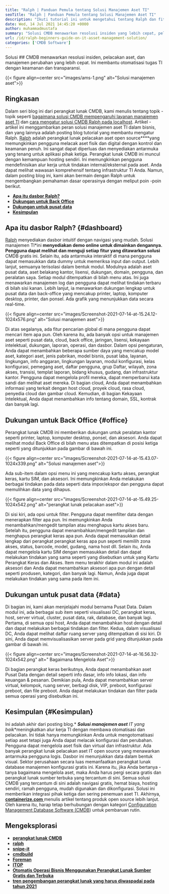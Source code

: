 ```yaml
---
title: "Ralph | Panduan Pemula tentang Solusi Manajemen Aset TI" 
seoTitle: "Ralph | Panduan Pemula tentang Solusi Manajemen Aset TI" 
description: "Ikuti tutorial ini untuk mengetahui tentang Ralph dan fitur -fiturnya. Ralph adalah solusi manajemen aset IT open source yang menawarkan API REST, pelacakan aset dan banyak lagi." 
date: Wed, 14 Jul 2021 14:45:20 +0000
author: muhammadmustafa
summary: "Solusi CMDB menawarkan resolusi insiden yang lebih cepat, pelacakan aset, dan manajemen perubahan. Ini membantu otomatisasi tugas TI dengan keamanan dan transparansi." 
url: /id/ralph-beginners-guide-on-it-asset-management-solution/
categories: ['CMDB Software']
---
```


Solusi ## CMDB menawarkan resolusi insiden, pelacakan aset, dan manajemen perubahan yang lebih cepat. Ini membantu otomatisasi tugas TI dengan keamanan dan transparansi.

{{< figure align=center src="images/ams-1.png" alt="Solusi manajemen aset">}}


## **Ringkasan** 
Dalam seri blog ini dari perangkat lunak CMDB, kami menulis tentang topik -topik seperti [bagaimana solusi CMDB mempengaruhi layanan manajemen aset TI][1] dan [cara mengatur solusi CMDB Ralph pada localhost][2]. Artikel -artikel ini menggambarkan peran solusi manajemen aset TI dalam bisnis, dan yang lainnya adalah posting blog tutorial yang membantu mengatur Ralph. [Ralph][3] adalah perangkat lunak pelacakan aset open source****yang memungkinkan pengguna melacak aset fisik dan digital dengan kontrol dan keamanan penuh. Ini sangat dapat diperluas dan menyediakan antarmuka yang tenang untuk aplikasi pihak ketiga. Perangkat lunak CMDB ini muncul dengan kemampuan hosting sendiri. Ini memungkinkan pengguna mendefinisikan alur kerja untuk tindakan internal/eksternal pada aset. Anda dapat melihat wawasan komprehensif tentang infrastruktur TI Anda. Namun, dalam posting blog ini, kami akan bermain dengan Ralph untuk mengembangkan pemahaman dasar operasinya dengan meliput poin -poin berikut.
* **[Apa itu dasbor Ralph?][4]** 
* [ **Dukungan untuk Back Office** ][5]
* **[Dukungan untuk pusat data][6]** 
* [ **Kesimpulan** ][7]

## Apa itu dasbor Ralph? {#dashboard}

[Ralph][3] menyediakan dasbor intuitif dengan navigasi yang mudah. Solusi manajemen TI*ini **menyediakan demo online untuk dimainkan dengannya. Pengguna dapat melihat dan menguji setiap fitur yang ditawarkan solusi** CMDB gratis ini. Selain itu, ada antarmuka interaktif di mana pengguna dapat memasukkan data dummy untuk memeriksa input dan output. Lebih lanjut, semuanya terisolasi dalam bentuk modul. Modulnya adalah aset pusat data, aset belakang kantor, lisensi, dukungan, domain, pengguna, dan peralatan saya. Setiap modul ditempatkan di bilah menu atas. Ini juga menawarkan manajemen log dan pengguna dapat melihat tindakan terbaru di bilah sisi kanan. Lebih lanjut, ia menawarkan dukungan lengkap untuk pusat data dan back-office yang mencakup printer, laptop, komputer desktop, printer, dan ponsel. Ada grafik yang menunjukkan data secara real-time.

{{< figure align=center src="images/Screenshot-2021-07-14-at-15.24.12-1024x576.png" alt="Solusi manajemen aset">}}

Di atas segalanya, ada fitur pencarian global di mana pengguna dapat mencari item apa pun. Oleh karena itu, ada banyak opsi untuk manajemen aset seperti pusat data, cloud, back office, jaringan, lisensi, kekayaan intelektual, dukungan, laporan, operasi, dan dasbor. Dalam opsi pengaturan, Anda dapat menambahkan beberapa sumber daya yang mencakup model aset, kategori aset, jenis pabrikan, model bisnis, pusat laba, layanan, lingkungan, info anggaran, lingkungan layanan, modul konfigurasi, kelas konfigurasi, pemegang aset, daftar pengguna, grup Daftar, wilayah, zona akses, transisi, templat laporan, bidang khusus, gudang, dan infrastruktur kantor. Pengguna dapat mengelola profil mereka, dapat memperbarui kata sandi dan melihat aset mereka. Di bagian cloud, Anda dapat menambahkan informasi yang terkait dengan host cloud, proyek cloud, rasa cloud, penyedia cloud dan gambar cloud. Kemudian, di bagian Kekayaan Intelektual, Anda dapat menambahkan info tentang domain, SSL, kontrak dan banyak lagi.

## Dukungan untuk Back Office {#office}

Perangkat lunak CMDB ini memberikan dukungan untuk peralatan kantor seperti printer, laptop, komputer desktop, ponsel, dan aksesori. Anda dapat melihat modul Back Office di bilah menu atas ditempatkan di posisi ketiga seperti yang ditunjukkan pada gambar di bawah ini.

{{< figure align=center src="images/Screenshot-2021-07-14-at-15.43.07-1024x339.png" alt="Solusi manajemen aset">}}

Ada sub-item dalam opsi menu ini yang mencakup kartu akses, perangkat keras, kartu SIM, dan aksesori. Ini memungkinkan Anda melakukan berbagai tindakan pada data seperti data impor/ekspor dan pengguna dapat memulihkan data yang dihapus.

{{< figure align=center src="images/Screenshot-2021-07-14-at-15.49.25-1024x542.png" alt="perangkat lunak pelacakan aset">}}

Di sisi kiri, ada opsi untuk filter. Pengguna dapat memfilter data dengan menerapkan filter apa pun. Ini memungkinkan Anda menambahkan/mengedit tampilan atau menghapus kartu akses baru. Setelah itu, pengguna dapat menambahkan/mengedit tampilan dan menghapus perangkat keras apa pun. Anda dapat memasukkan detail lengkap dari perangkat perangkat keras apa pun seperti memilih zona akses, status, barcode, model, gudang, nama host dll. Selain itu, Anda dapat mengelola kartu SIM dengan memasukkan detail dan dapat melakukan tindakan yang sama seperti yang disebutkan untuk yang Kartu Perangkat Keras dan Akses. Item menu terakhir dalam modul ini adalah aksesori dan Anda dapat menambahkan aksesori apa pun dengan detail seperti produsen, kategori, dan banyak lagi. Namun, Anda juga dapat melakukan tindakan yang sama pada item ini.

## Dukungan untuk pusat data {#data}

Di bagian ini, kami akan menjelajahi modul bernama Pusat Data. Dalam modul ini, ada berbagai sub item seperti visualisasi DC, perangkat keras, host, server virtual, cluster, pusat data, rak, database, dan banyak lagi. Pertama, di semua opsi host, Anda dapat menambahkan host dengan detail dan dapat melakukan berbagai tindakan dan filter. Kedua, dalam visualisasi DC, Anda dapat melihat daftar ruang server yang ditempatkan di sisi kiri. Di sini, Anda dapat memvisualisasikan server pada grid yang ditunjukkan pada gambar di bawah ini.

{{< figure align=center src="images/Screenshot-2021-07-14-at-16.56.32-1024x542.png" alt=" Bagaimana Mengelola Aset">}}

Di bagian perangkat keras berikutnya, Anda dapat menambahkan aset Pusat Data dengan detail seperti info dasar, info info lokasi, dan info keuangan & pesanan. Demikian pula, Anda dapat menambahkan server virtual, kelompok, ruang server, berbagi disk, VIP, preboot, konfigurasi preboot, dan file preboot. Anda dapat melakukan tindakan dan filter pada semua operasi yang disebutkan ini.

## Kesimpulan {#Kesimpulan}

Ini adalah akhir dari posting blog.* ***Solusi manajemen aset** IT yang baik**meningkatkan alur kerja TI dengan membawa otomatisasi dan pelacakan. Ini tidak hanya memungkinkan Anda untuk mengotomatisasi setiap aset tetapi juga Anda dapat melacak konfigurasi dan perubahan. Pengguna dapat mengelola aset fisik dan virtual dan infrastruktur. Ada banyak perangkat lunak pelacakan aset IT open source yang menawarkan antarmuka pengguna logis. Dasbor ini menunjukkan data dalam bentuk visual. Sektor perusahaan secara luas memanfaatkan perangkat lunak database manajemen konfigurasi gratis ini. Karena itu, jika Anda bertanya -tanya bagaimana mengelola aset, maka Anda harus pergi secara gratis dan perangkat lunak sumber terbuka yang tercantum di sini. Semua solusi CMDB yang tercantum di sini adalah navigasi gratis, hemat biaya, hosting sendiri, ramah pengguna, mudah digunakan dan dikonfigurasi. Solusi ini memberikan integrasi pihak ketiga dan sering penemuan aset TI.
Akhirnya, [ **containerize.com** ][8] menulis artikel tentang produk open source lebih lanjut. Oleh karena itu, harap tetap berhubungan dengan kategori [Configuration Management Database Software (CMDB][9]) untuk pembaruan rutin.

## Mengeksplorasi
* **[perangkat lunak CMDB][9]** 
* **[ralph][3]** 
* [ **snipe-it** ][10]
* [ **cmdbuild** ][11]
* **[Foreman][12]** 
* **[ITOP][13]** 
* [ **Otomatis Operasi Bisnis Menggunakan Perangkat Lunak Sumber Gratis dan Terbuka** ][14]
* **[tren pengembangan perangkat lunak yang harus diwaspadai pada tahun 2021][15]** 



[1]: https://blog.containerize.com/cmdb-software/how-cmdb-solution-influences-it-asset-management-services/
[2]: https://blog.containerize.com/cmdb-software/how-to-set-up-cmdb-solution-ralph-on-localhost/
[3]: https://products.containerize.com/cmdb-software/ralph/
[4]: #dashboard
[5]: #office
[6]: #data
[7]: #Conclusion
[8]: https://www.containerize.com/
[9]: https://products.containerize.com/cmdb-software/
[10]: https://products.containerize.com/cmdb-software/snipe-it/
[11]: https://products.containerize.com/cmdb-software/cmdbuild/
[12]: https://products.containerize.com/cmdb-software/foreman/
[13]: https://products.containerize.com/cmdb-software/itop/
[14]: https://blog.containerize.com/blogging/automate-business-operations-using-open-source-software/
[15]: https://blog.containerize.com/blockchain-platforms/software-development-trends-to-look-out-for-in-2021/
